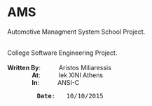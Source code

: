 # AMS

<p>Automotive Managment System School Project.</p>
<br/>
College Software Engineering Project.<br/>
<br/>
<b>Written By</b>:&emsp;&emsp;&emsp;Aristos Miliaressis<br/>
&emsp;&emsp;&emsp;&emsp;<b>At</b>:&emsp;&emsp;&emsp;Iek XINI Athens<br/>
&emsp;&emsp;&emsp;&emsp;<b>In</b>:&emsp;&emsp;&emsp;ANSI-C<br/>
<pre>&#9;<b>Date</b>:&emsp;&emsp;&emsp;10/10/2015<br/></pre>
